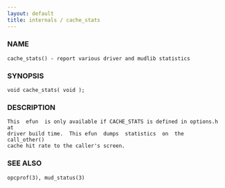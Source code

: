 ```yaml
---
layout: default
title: internals / cache_stats
---
```


### NAME

    cache_stats() - report various driver and mudlib statistics

### SYNOPSIS

    void cache_stats( void );

### DESCRIPTION

    This  efun  is only available if CACHE_STATS is defined in options.h at
    driver build time.  This efun  dumps  statistics  on  the  call_other()
    cache hit rate to the caller's screen.

### SEE ALSO

    opcprof(3), mud_status(3)

